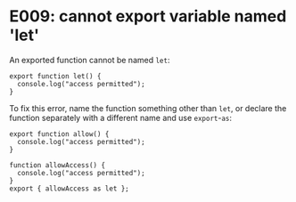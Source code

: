 # E009: cannot export variable named 'let'

An exported function cannot be named `let`:

    export function let() {
      console.log("access permitted");
    }

To fix this error, name the function something other than `let`, or declare the
function separately with a different name and use `export`-`as`:

    export function allow() {
      console.log("access permitted");
    }

    function allowAccess() {
      console.log("access permitted");
    }
    export { allowAccess as let };
